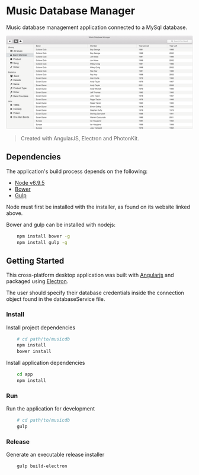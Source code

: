 # Music Database Manager
Music database management application connected to a MySql database. 

![img](preview.png)
> Created with AngularJS, Electron and PhotonKit.

## Dependencies

The application's build process depends on the following:

* [Node v6.9.5](https://nodejs.org/en/blog/release/v6.9.5/)
* [Bower](https://bower.io)
* [Gulp](http://gulpjs.com)

Node must first be installed with the installer, as found on its website linked above.

Bower and gulp can be installed with nodejs:
```bash
    npm install bower -g
    npm install gulp -g
```

## Getting Started
 This cross-platform desktop application was built with [Angularjs](https://angularjs.org) and packaged using [Electron](https://electron.atom.io).

 The user should specify their database credentials inside the connection object found in the databaseService file.

### Install

Install project dependencies

```bash
    # cd path/to/musicdb
    npm install
    bower install
```

Install application dependencies


```bash
    cd app
    npm install
```


### Run

Run the application for development

```bash
    # cd path/to/musicdb
    gulp
```

### Release

Generate an executable release installer

```bash
    gulp build-electron
```
